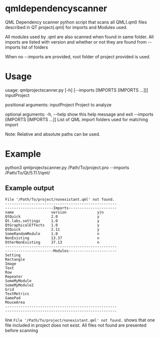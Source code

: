 # qmldependencyscanner

QML Dependency scanner python script that scans all QML(.qml) files described in QT project(.qml)
for imports and Modules used.

All modules used by .qml are also scanned when found in same folder.
All imports are listed with version and whether or not they are found from --imports list of folders

When no --imports are provided, root folder of project provided is used.

# Usage
usage: qmlprojectscanner.py [-h] [--imports [IMPORTS [IMPORTS ...]]]
                            inputProject

positional arguments:
    inputProject            Project to analyze

optional arguments:
    -h, --help              show this help message and exit
    --imports [IMPORTS [IMPORTS ...]]
                            List of QML import folders used for matching import
                            
Note: Relative and absolute paths can be used.

# Example

python3 qmlprojectscanner.py /Path/To/project.pro --imports /Path/To/Qt/5.11.1/qml/

## Example output
```
File '/Path/To/project/nonexistant.qml' not found.
---------------------------------------------------
----------------------Imports----------------------
name                 version              y|n
QtQuick              2.0                  y
Qt.labs.settings     1.0                  y
QtGraphicalEffects   1.0                  y
QtQuick              2.11                 y
SomeRandomModule     1.0                  n
NonExisting          13.37                n
OtherNonExisting     37.13                n
---------------------------------------------------
----------------------Modules----------------------
Setting
Rectangle
Image
Text
Row
Repeater
SomeMyModule
SomeMyModule2
Grid
TextMetrics
GamePad
MouseArea
---------------------------------------------------
---------------------------------------------------
```

line ```File '/Path/To/project/nonexistant.qml' not found.``` shows that one file included in project does not exist.
All files not found are presented before scanning
